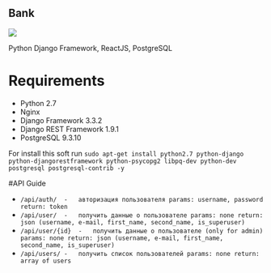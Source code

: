 Bank
---

[![](https://circleci.com/gh/Intey/banking.png?style=shield&circle-token=94cea69c74a6d8d71725235910255c939317e42f)]()

Python Django Framework, ReactJS, PostgreSQL

# Requirements
-   Python 2.7
-   Nginx
-   Django Framework 3.3.2
-   Django REST Framework 1.9.1
-   PostgreSQL 9.3.10

For install this soft run `sudo apt-get install python2.7 python-django python-djangorestframework python-psycopg2 libpq-dev python-dev postgresql postgresql-contrib -y`

#API Guide
-   `/api/auth/  -   авторизация пользователя
    params: username, password
    return: token`
-   `/api/user/  -   получить данные о пользователе
    params: none
    return: json (username, e-mail, first_name, second_name, is_superuser)`
-   `/api/user/{id}  -   получить данные о пользователе (only for admin)
    params: none
    return: json (username, e-mail, first_name, second_name, is_superuser)`
-   `/api/users/ -   получить список пользователей
    params: none
    return: array of users`
